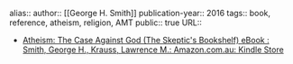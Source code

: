 alias::
author:: [[George H. Smith]] 
publication-year:: 2016
tags:: book, reference, atheism, religion, AMT
public:: true
URL::

- [Atheism: The Case Against God (The Skeptic's Bookshelf) eBook : Smith, George H., Krauss, Lawrence M.: Amazon.com.au: Kindle Store](https://www.amazon.com.au/Atheism-Case-Against-Skeptics-Bookshelf-ebook/dp/B018CH0N0O)